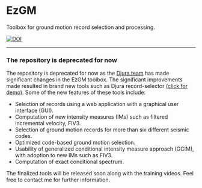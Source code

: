 # EzGM 

Toolbox for ground motion record selection and processing. 

[![DOI](https://zenodo.org/badge/DOI/10.5281/zenodo.5878962.svg)](https://doi.org/10.5281/zenodo.5878962)

***
### The repository is deprecated for now

The repository is deprecated for now as the [Djura team](https://www.djura.it/company/our-team) has made significant changes in the EzGM toolbox. The significant improvements made resulted in brand new tools such as Djura record-selector [(click for demo)](https://www.djura.it/playground). Some of the new features of these tools include:

- Selection of records using a web application with a graphical user interface (GUI).
- Computation of new intensity measures (IMs) such as filtered incremental velocity, FIV3.
- Selection of ground motion records for more than six different seismic codes.
- Optimized code-based ground motion selection.
- Usability of generalized conditional intensity measure approach (GCIM), with adoption to new IMs such as FIV3.
- Computation of exact conditional spectrum.

The finalized tools will be released soon along with the training videos. Feel free to contact me for further information. 

